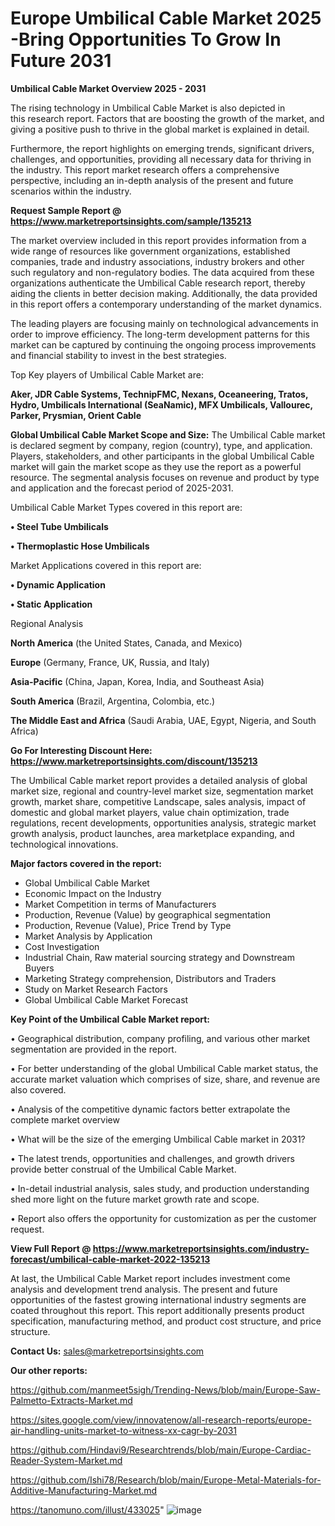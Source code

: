 # Europe Umbilical Cable Market 2025 -Bring Opportunities To Grow In Future 2031

<Strong> Umbilical Cable Market Overview 2025 - 2031</strong>

The rising technology in Umbilical Cable Market is also depicted in this research report. Factors that are boosting the growth of the market, and giving a positive push to thrive in the global market is explained in detail.

Furthermore, the report highlights on emerging trends, significant drivers, challenges, and opportunities, providing all necessary data for thriving in the industry. This report market research offers a comprehensive perspective, including an in-depth analysis of the present and future scenarios within the industry.

<strong>Request Sample Report @ <a href=https://www.marketreportsinsights.com/sample/135213>https://www.marketreportsinsights.com/sample/135213</a></strong>

The market overview included in this report provides information from a wide range of resources like government organizations, established companies, trade and industry associations, industry brokers and other such regulatory and non-regulatory bodies. The data acquired from these organizations authenticate the Umbilical Cable research report, thereby aiding the clients in better decision making. Additionally, the data provided in this report offers a contemporary understanding of the market dynamics.

The leading players are focusing mainly on technological advancements in order to improve efficiency. The long-term development patterns for this market can be captured by continuing the ongoing process improvements and financial stability to invest in the best strategies.

Top Key players of Umbilical Cable Market are:

<strong>Aker, JDR Cable Systems, TechnipFMC, Nexans, Oceaneering, Tratos, Hydro, Umbilicals International (SeaNamic), MFX Umbilicals, Vallourec, Parker, Prysmian, Orient Cable</strong>

<strong><b>Global Umbilical Cable Market Scope and Size:</b></strong>
The Umbilical Cable market is declared segment by company, region (country), type, and application. Players, stakeholders, and other participants in the global Umbilical Cable market will gain the market scope as they use the report as a powerful resource. The segmental analysis focuses on revenue and product by type and application and the forecast period of 2025-2031.

Umbilical Cable Market Types covered in this report are:

<strong>• Steel Tube Umbilicals

• Thermoplastic Hose Umbilicals</strong>

Market Applications covered in this report are:

<strong>• Dynamic Application

• Static Application</strong> 

Regional Analysis

<strong>North America</strong> (the United States, Canada, and Mexico)

<strong>Europe</strong> (Germany, France, UK, Russia, and Italy)

<strong>Asia-Pacific</strong> (China, Japan, Korea, India, and Southeast Asia)

<strong>South America</strong> (Brazil, Argentina, Colombia, etc.)

<strong>The Middle East and Africa</strong> (Saudi Arabia, UAE, Egypt, Nigeria, and South Africa)

<strong>Go For Interesting Discount Here: <a href=https://www.marketreportsinsights.com/discount/135213>https://www.marketreportsinsights.com/discount/135213</a></strong>

The Umbilical Cable market report provides a detailed analysis of global market size, regional and country-level market size, segmentation market growth, market share, competitive Landscape, sales analysis, impact of domestic and global market players, value chain optimization, trade regulations, recent developments, opportunities analysis, strategic market growth analysis, product launches, area marketplace expanding, and technological innovations.

<strong><b>Major factors covered in the report:</b></strong>
<ul>
  <li>Global Umbilical Cable Market </li>
  <li>Economic Impact on the Industry</li>
  <li>Market Competition in terms of Manufacturers</li>
  <li>Production, Revenue (Value) by geographical segmentation</li>
  <li>Production, Revenue (Value), Price Trend by Type</li>
  <li>Market Analysis by Application</li>
  <li>Cost Investigation</li>
  <li>Industrial Chain, Raw material sourcing strategy and Downstream Buyers</li>
  <li>Marketing Strategy comprehension, Distributors and Traders</li>
  <li>Study on Market Research Factors</li>
  <li>Global Umbilical Cable Market Forecast</li>
</ul>

<strong><b>Key Point of the Umbilical Cable Market report:</b></strong>

• Geographical distribution, company profiling, and various other market segmentation are provided in the report.

• For better understanding of the global Umbilical Cable market status, the accurate market valuation which comprises of size, share, and revenue are also covered.

• Analysis of the competitive dynamic factors better extrapolate the complete market overview

• What will be the size of the emerging Umbilical Cable market in 2031?

• The latest trends, opportunities and challenges, and growth drivers provide better construal of the Umbilical Cable Market.

• In-detail industrial analysis, sales study, and production understanding shed more light on the future market growth rate and scope.

• Report also offers the opportunity for customization as per the customer request.

<strong><b>View Full Report @ <a href=https://www.marketreportsinsights.com/industry-forecast/umbilical-cable-market-2022-135213>https://www.marketreportsinsights.com/industry-forecast/umbilical-cable-market-2022-135213</a></b></strong>


At last, the Umbilical Cable Market report includes investment come analysis and development trend analysis. The present and future opportunities of the fastest growing international industry segments are coated throughout this report. This report additionally presents product specification, manufacturing method, and product cost structure, and price structure.

<strong>Contact Us:</strong>
sales@marketreportsinsights.com

<strong>Our other reports:</strong>

<a href=https://github.com/manmeet5sigh/Trending-News/blob/main/Europe-Saw-Palmetto-Extracts-Market.md>https://github.com/manmeet5sigh/Trending-News/blob/main/Europe-Saw-Palmetto-Extracts-Market.md</a>

<a href=https://sites.google.com/view/innovatenow/all-research-reports/europe-air-handling-units-market-to-witness-xx-cagr-by-2031>https://sites.google.com/view/innovatenow/all-research-reports/europe-air-handling-units-market-to-witness-xx-cagr-by-2031</a>

<a href=https://github.com/Hindavi9/Researchtrends/blob/main/Europe-Cardiac-Reader-System-Market.md>https://github.com/Hindavi9/Researchtrends/blob/main/Europe-Cardiac-Reader-System-Market.md</a>

<a href=https://github.com/Ishi78/Research/blob/main/Europe-Metal-Materials-for-Additive-Manufacturing-Market.md>https://github.com/Ishi78/Research/blob/main/Europe-Metal-Materials-for-Additive-Manufacturing-Market.md</a>

<a href=https://tanomuno.com/illust/433025>https://tanomuno.com/illust/433025</a>"
![image](https://github.com/user-attachments/assets/26d2a773-7cc8-480a-ac7e-00f5b4c15952)
